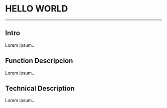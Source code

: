 # HELLO WORLD
---

## Intro

Lorem ipsum...

## Function Descripcion

Lorem ipsum...

## Technical Description

Lorem ipsum...
